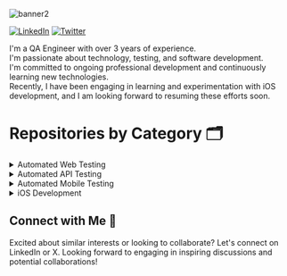 ![banner2](https://github.com/carlosvagnoni/carlosvagnoni/assets/106275103/0462d47c-1b6f-4902-9878-dd09adc253d8)

[![LinkedIn](https://img.shields.io/badge/carlosevagnoni-logo?style=for-the-badge&logo=linkedin&logoColor=rgb(10%2C%20102%2C%20194)&labelColor=white&color=rgb(22%2C%2027%2C%2034))](https://www.linkedin.com/in/carlosevagnoni/)
[![Twitter](https://img.shields.io/badge/carlosvagnoni-logo?style=for-the-badge&logo=x&logoColor=white&labelColor=black&color=rgb(22%2C%2027%2C%2034))](https://twitter.com/CarlosVagnoni)

I'm a QA Engineer with over 3 years of experience.  
I'm passionate about technology, testing, and software development.  
I'm committed to ongoing professional development and continuously learning new technologies.  
Recently, I have been engaging in learning and experimentation with iOS development, and I am looking forward to resuming these efforts soon.

# Repositories by Category 🗂️

<details>
  <summary>Automated Web Testing</summary>
  
  - [JavaSeleniumCucumber](https://github.com/carlosvagnoni/JavaSeleniumCucumber)
  - [python_selenium_behave](https://github.com/carlosvagnoni/python_selenium_behave)
  - [typescript_playwright_cucumber](https://github.com/carlosvagnoni/typescript_playwright_cucumber)
  - [TypeScriptCypressCucumber](https://github.com/carlosvagnoni/TypeScriptCypressCucumber)
  - [CSharpPlaywrightSpecFlow](https://github.com/carlosvagnoni/CSharpPlaywrightSpecFlow)
</details>

<details>
  <summary>Automated API Testing</summary>
  
  - [JavaRestAssuredTestNG](https://github.com/carlosvagnoni/JavaRestAssuredTestNG)
  - [python_requests_pytest](https://github.com/carlosvagnoni/python_requests_pytest)
</details>

<details>
  <summary>Automated Mobile Testing</summary>
  
  - [JavaAppiumCucumber](https://github.com/carlosvagnoni/JavaAppiumCucumber)
</details>

<details>
  <summary>iOS Development</summary>
  
  - [TwitterClone](https://github.com/carlosvagnoni/TwitterClone)
  - [GameStream](https://github.com/carlosvagnoni/GameStream)
</details>

## Connect with Me 🤝

Excited about similar interests or looking to collaborate? Let's connect on LinkedIn or X. Looking forward to engaging in inspiring discussions and potential collaborations!
